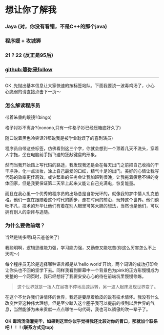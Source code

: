 


# 想让你了解我

### Jaya (对，你没有看错，不是C++的那个java)

### 程序媛 + 攻城狮

### 21 ? 22 (反正是95后)

### [github:等你来follow](https://github.com/Jaya-lee)

---

OK ,先抛出基本信息让大家快速的按标签站队。下面我要浇一波毒鸡汤了，小心心脆弱的请直接点击下一页～


### 怎么解读程序员

带着笨重的眼镜?(bingo)

格子衬衫不离身?(nonono,只有一件格子衫已经压箱底好久了)

随口说着黑色冷笑话?(都说我是被学业耽误了的喜剧演员)

程序员自带这些标签，仿佛看到这三个字，你就会想到一个顶着几天不洗头，穿着人字拖，坐在电脑前手指飞速的狂敲键盘的形象。

然而当我开始踏上写代码的路途，我发现我还是会在每天出门之前把自己收拾的干干净净，化一点淡妆，涂上自己最爱的口红，精气十足的出门。美好的心情让我写代码的效率更佳高效。或许繁重的任务会让我加班到很晚，让我拖着疲惫不堪的身体回家，但是我要保证第二天早上起来又能让自己充满电，恢复能量。

而且在我心里一个优秀的程序员的出场总是自带光环的，就像我的梦中情人扎克伯格。他们一直在跟随着这个时代的脚步，走在时尚的前沿，玩转这个世界。他们谈吐不凡，技术的升华让他们有着在别人眼里可笑大胆的想法，当然也是他们，可以拥有别人的崇拜与追随。

### 为什么要做前端？

当然是钱多啊(马云爸爸笑了)

我聪明啊，逻辑思维能力强，学习能力强，又勤奋又能吃苦(你这么厉害怎么不上天呢～)

每个程序员无论是选择哪种语言都是从'hello world'开始，两个词语的成功打印会让你头也不回的坚学下去。同样我看到屏幕中一个背景色为pink的正方形慢慢成为完整的一个网页时，我已经想好了我要安安心心的待在前端坑里慢慢修炼。

>这个世界就是一拨人在昼夜不停地高速运转，另一波人起床发现世界变了。

在这个不允许我们讲情怀的世界，我还是要厚着脸皮的说有技术情怀。我没有什么改变世界这种伟大理想，但是至少踏入这个圈子我可以提前的嗅到以后世界的气息，当然能够为未来贡献一点点哪怕一句代码，我也可以骄傲的吹一辈子了。

#### OK 毒鸡汤浇灌完毕，如果到这里你似乎觉得我还比较对你的胃口，那就加个联系吧！！！(联系方式见top)
